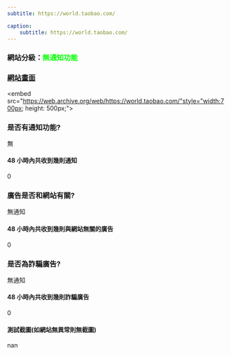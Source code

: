 ```yaml
---
subtitle: https://world.taobao.com/

caption:
	subtitle: https://world.taobao.com/
---
```


<h3>網站分級：<font color="#00FF00">無通知功能</font></h3>

### [網站畫面](https://world.taobao.com/)
<embed src="https://web.archive.org/web/https://world.taobao.com/"style="width:700px; height: 500px;">

### 是否有通知功能?
無

#### 48 小時內共收到幾則通知
0

### 廣告是否和網站有關?
無通知

#### 48 小時內共收到幾則與網站無關的廣告
0

### 是否為詐騙廣告?
無通知

#### 48 小時內共收到幾則詐騙廣告
0

#### 測試截圖(如網站無異常則無截圖)
nan

